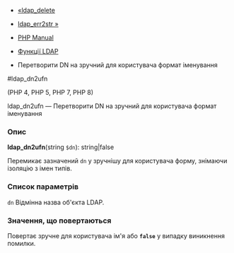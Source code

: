 - [«ldap_delete](function.ldap-delete.md)
- [ldap_err2str »](function.ldap-err2str.md)

- [PHP Manual](index.md)
- [Функції LDAP](ref.ldap.md)
- Перетворити DN на зручний для користувача формат іменування

#ldap_dn2ufn

(PHP 4, PHP 5, PHP 7, PHP 8)

ldap_dn2ufn — Перетворити DN на зручний для користувача формат
іменування

### Опис

**ldap_dn2ufn**(string `$dn`): string\|false

Перемикає зазначений `dn` у зручнішу для користувача форму,
знімаючи ізоляцію з імен типів.

### Список параметрів

`dn`
Відмінна назва об'єкта LDAP.

### Значення, що повертаються

Повертає зручне для користувача ім'я або **`false`** у випадку
виникнення помилки.
